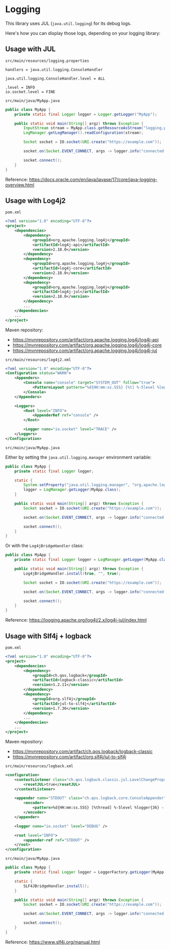 # Logging

This library uses JUL (`java.util.logging`) for its debug logs.

Here's how you can display those logs, depending on your logging library:

<!-- MACRO{toc} -->

## Usage with JUL

`src/main/resources/logging.properties`

```properties
handlers = java.util.logging.ConsoleHandler

java.util.logging.ConsoleHandler.level = ALL

.level = INFO
io.socket.level = FINE
```

`src/main/java/MyApp.java`

```java
public class MyApp {
    private static final Logger logger = Logger.getLogger("MyApp");

    public static void main(String[] argz) throws Exception {
        InputStream stream = MyApp.class.getResourceAsStream("logging.properties");
        LogManager.getLogManager().readConfiguration(stream);

        Socket socket = IO.socket(URI.create("https://example.com"));

        socket.on(Socket.EVENT_CONNECT, args -> logger.info("connected!"));

        socket.connect();
    }
}
```

Reference: https://docs.oracle.com/en/java/javase/17/core/java-logging-overview.html

## Usage with Log4j2

`pom.xml`

```xml
<?xml version="1.0" encoding="UTF-8"?>
<project>
    <dependencies>
        <dependency>
            <groupId>org.apache.logging.log4j</groupId>
            <artifactId>log4j-api</artifactId>
            <version>2.18.0</version>
        </dependency>
        <dependency>
            <groupId>org.apache.logging.log4j</groupId>
            <artifactId>log4j-core</artifactId>
            <version>2.18.0</version>
        </dependency>
        <dependency>
            <groupId>org.apache.logging.log4j</groupId>
            <artifactId>log4j-jul</artifactId>
            <version>2.18.0</version>
        </dependency>
        ...
    </dependencies>
    ...
</project>
```

Maven repository:

- https://mvnrepository.com/artifact/org.apache.logging.log4j/log4j-api
- https://mvnrepository.com/artifact/org.apache.logging.log4j/log4j-core
- https://mvnrepository.com/artifact/org.apache.logging.log4j/log4j-jul

`src/main/resources/log4j2.xml`

```xml
<?xml version="1.0" encoding="UTF-8"?>
<Configuration status="WARN">
    <Appenders>
        <Console name="console" target="SYSTEM_OUT" follow="true">
            <PatternLayout pattern="%d{HH:mm:ss.SSS} [%t] %-5level %logger{36} - %msg%n" />
        </Console>
    </Appenders>

    <Loggers>
        <Root level="INFO">
            <AppenderRef ref="console" />
        </Root>

        <Logger name="io.socket" level="TRACE" />
    </Loggers>
</Configuration>
```

`src/main/java/MyApp.java`

Either by setting the `java.util.logging.manager` environment variable:

```java
public class MyApp {
    private static final Logger logger;

    static {
        System.setProperty("java.util.logging.manager", "org.apache.logging.log4j.jul.LogManager");
        logger = LogManager.getLogger(MyApp.class);
    }

    public static void main(String[] argz) throws Exception {
        Socket socket = IO.socket(URI.create("https://example.com"));

        socket.on(Socket.EVENT_CONNECT, args -> logger.info("connected!"));

        socket.connect();
    }
}
```

Or with the `Log4jBridgeHandler` class:

```java
public class MyApp {
    private static final Logger logger = LogManager.getLogger(MyApp.class);

    public static void main(String[] argz) throws Exception {
        Log4jBridgeHandler.install(true, "", true);

        Socket socket = IO.socket(URI.create("https://example.com"));

        socket.on(Socket.EVENT_CONNECT, args -> logger.info("connected!"));

        socket.connect();
    }
}
```

Reference: https://logging.apache.org/log4j/2.x/log4j-jul/index.html

## Usage with Slf4j + logback

`pom.xml`

```xml
<?xml version="1.0" encoding="UTF-8"?>
<project>
    <dependencies>
        <dependency>
            <groupId>ch.qos.logback</groupId>
            <artifactId>logback-classic</artifactId>
            <version>1.2.11</version>
        </dependency>
        <dependency>
            <groupId>org.slf4j</groupId>
            <artifactId>jul-to-slf4j</artifactId>
            <version>1.7.36</version>
        </dependency>
        ...
    </dependencies>
    ...
</project>
```

Maven repository:

- https://mvnrepository.com/artifact/ch.qos.logback/logback-classic
- https://mvnrepository.com/artifact/org.slf4j/jul-to-slf4j

`src/main/resources/logback.xml`

```xml
<configuration>
    <contextListener class="ch.qos.logback.classic.jul.LevelChangePropagator">
        <resetJUL>true</resetJUL>
    </contextListener>

    <appender name="STDOUT" class="ch.qos.logback.core.ConsoleAppender">
        <encoder>
            <pattern>%d{HH:mm:ss.SSS} [%thread] %-5level %logger{36} - %msg%n</pattern>
        </encoder>
    </appender>

    <logger name="io.socket" level="DEBUG" />

    <root level="INFO">
        <appender-ref ref="STDOUT" />
    </root>
</configuration>
```

`src/main/java/MyApp.java`

```java
public class MyApp {
    private static final Logger logger = LoggerFactory.getLogger(MyApp.class);

    static {
        SLF4JBridgeHandler.install();
    }

    public static void main(String[] argz) throws Exception {
        Socket socket = IO.socket(URI.create("https://example.com"));

        socket.on(Socket.EVENT_CONNECT, args -> logger.info("connected!"));

        socket.connect();
    }
}
```

Reference: https://www.slf4j.org/manual.html
